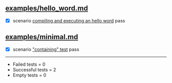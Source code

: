 
## [examples/hello_word.md](examples/hello_word.md)  

  - [X] scenario [compiling and executing an hello word](examples/hello_word.md) pass  

## [examples/minimal.md](examples/minimal.md)  

  - [X] scenario ["containing" test](examples/minimal.md) pass  

------------------------------------------------
- Failed     tests =  0
- Successful tests =  2
- Empty      tests =  0
